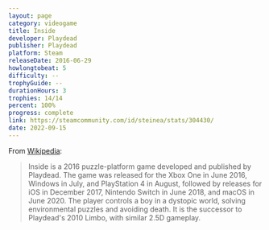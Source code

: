 ```yaml
---
layout: page
category: videogame
title: Inside
developer: Playdead
publisher: Playdead
platform: Steam
releaseDate: 2016-06-29
howlongtobeat: 5
difficulty: --
trophyGuide: --
durationHours: 3
trophies: 14/14
percent: 100%
progress: complete
link: https://steamcommunity.com/id/steinea/stats/304430/
date: 2022-09-15
---
```


From [Wikipedia](https://en.wikipedia.org/wiki/Inside_(video_game)):

> Inside is a 2016 puzzle-platform game developed and published by Playdead. The game was released for the Xbox One in June 2016, Windows in July, and PlayStation 4 in August, followed by releases for iOS in December 2017, Nintendo Switch in June 2018, and macOS in June 2020. The player controls a boy in a dystopic world, solving environmental puzzles and avoiding death. It is the successor to Playdead's 2010 Limbo, with similar 2.5D gameplay.
